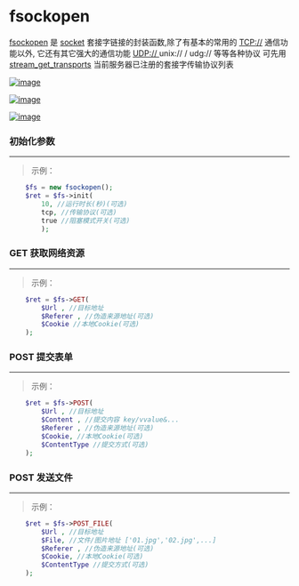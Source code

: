 # fsockopen
 [fsockopen](http://www.php.net/manual/zh/function.fsockopen.php) 是 [socket](http://baike.baidu.com/link?url=vEfhjKHoJNnb5eN2qzUIUtviPBG8zeEv8-PSGBFv7YyVE0JoRVGv_APfOLXCsFVtjaf3h12OSLvUwJaUPn_Wmq) 套接字链接的封装函数,除了有基本的常用的 [TCP://](http://baike.baidu.com/item/TCP%2FIP%E5%8D%8F%E8%AE%AE) 通信功能以外, 它还有其它强大的通信功能 [UDP:// ](http://baike.baidu.com/link?url=NpRzddM-7gSodefpLJ3Y9CaoYirrM6UVsymQ2dnPBU_O_q9GwWSc7imxtSwEcb-8RlBMbzr6wVTbTpmOk_bglx6FX9q8VLlF3NVQs7Yi0xzz5NArvxQAZpQJtgYBIclosdU6AkrAM7n6oJs1K8LfL_) unix:// / udg:// 等等各种协议 可先用 [stream_get_transports](http://php.net/manual/zh/function.stream-get-transports.php) 当前服务器已注册的套接字传输协议列表
 
[![image](http://oauth.sinaapp.com/svg/image.svg?c=97CA00&k=Language&v=PHP)](https://github.com/yakeing/fsockopen/blob/master/fsockopen_class.php)

[![image](http://oauth.sinaapp.com/svg/image.svg?c=8892BF&k=License&v=MPL2.0)](https://github.com/yakeing/fsockopen/blob/master/fsockopen_class.php)

[![image](http://oauth.sinaapp.com/svg/image.svg?c=007ec6&k=version&v=1.2)](https://github.com/yakeing/fsockopen/blob/master/fsockopen_class.php)


### 初始化参数
-----
>示例：
```php
    $fs = new fsockopen();
    $ret = $fs->init(
        10, //运行时长(秒)(可选)
        tcp, //传输协议(可选)
        true //阻塞模式开关(可选)
        );
```

### GET 获取网络资源
-----
>示例：
```php
    $ret = $fs->GET(
        $Url , //目标地址
        $Referer , //伪造来源地址(可选)
        $Cookie //本地Cookie(可选)
    );
```


### POST 提交表单
-----
>示例：
```php
    $ret = $fs->POST(
        $Url , //目标地址
        $Content , //提交内容 key/vvalue&...
        $Referer , //伪造来源地址(可选)
        $Cookie, //本地Cookie(可选)
        $ContentType //提交方式(可选)
    );
```

### POST 发送文件
-----
>示例：
```php
    $ret = $fs->POST_FILE(
        $Url , //目标地址
        $File, //文件/图片地址 ['01.jpg','02.jpg',...]
        $Referer , //伪造来源地址(可选)
        $Cookie, //本地Cookie(可选)
        $ContentType //提交方式(可选)
    );
```

